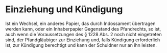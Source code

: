 # Einziehung und Kündigung

Ist ein Wechsel, ein anderes Papier, das durch Indossament übertragen werden kann, oder ein Inhaberpapier Gegenstand des Pfandrechts, so ist, auch wenn die Voraussetzungen des § 1228 Abs. 2 noch nicht eingetreten sind, der Pfandgläubiger zur Einziehung und, falls Kündigung erforderlich ist, zur Kündigung berechtigt und kann der Schuldner nur an ihn leisten. 


